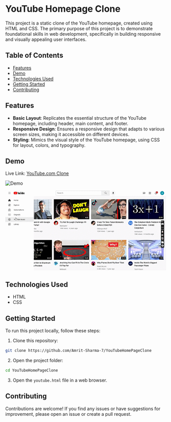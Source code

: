 # YouTube Homepage Clone

This project is a static clone of the YouTube homepage, created using HTML and CSS. The primary purpose of this project is to demonstrate foundational skills in web development, specifically in building responsive and visually appealing user interfaces.

## Table of Contents

- [Features](#features)
- [Demo](#demo)
- [Technologies Used](#technologies-used)
- [Getting Started](#getting-started)
- [Contributing](#contributing)

## Features

- **Basic Layout**: Replicates the essential structure of the YouTube homepage, including header, main content, and footer.
- **Responsive Design**: Ensures a responsive design that adapts to various screen sizes, making it accessible on different devices.
- **Styling**: Mimics the visual style of the YouTube homepage, using CSS for layout, colors, and typography.

## Demo

Live Link: [YouTube.com Clone](https://amrit-sharma-7.github.io/YouTubeHomePageClone/youtube.html)


![Demo](YouTubeCloneDemo-2.gif)


![Demo](YouTubeCloneDemo-1.gif)

## Technologies Used

- HTML
- CSS

## Getting Started

To run this project locally, follow these steps:

1. Clone this repository:

```bash
git clone https://github.com/Amrit-Sharma-7/YouTubeHomePageClone
```

2. Open the project folder:

```bash
cd YouTubeHomePageClone
```

3. Open the `youtube.html` file in a web browser.

## Contributing

Contributions are welcome! If you find any issues or have suggestions for improvement, please open an issue or create a pull request.
